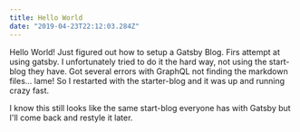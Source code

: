 ```yaml
---
title: Hello World
date: "2019-04-23T22:12:03.284Z"
---
```


Hello World! Just figured out how to setup a Gatsby Blog. Firs attempt at using gatsby.
I unfortunately tried to do it the hard way, not using the start-blog they have. Got several errors with GraphQL not finding the markdown files... lame!
So I restarted with the starter-blog and it was up and running crazy fast.

I know this still looks like the same start-blog everyone has with Gatsby but I'll come back and
restyle it later.
